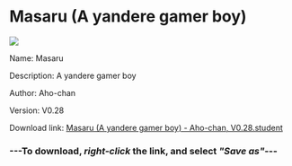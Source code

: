 # Masaru (A yandere gamer boy)

<img src = "https://raw.githubusercontent.com/Arbiter1223/Koukou-Gurashi-Custom-Students/master/Students/Files/Masaru%20(A%20yandere%20gamer%20boy).png">

Name: Masaru

Description: A yandere gamer boy

Author: Aho-chan

Version: V0.28

Download link: <a href="https://raw.githubusercontent.com/Arbiter1223/Koukou-Gurashi-Custom-Students/master/Students/Files/Masaru%20(A%20yandere%20gamer%20boy)%20-%20Aho-chan%2C%20V0.28.student">Masaru (A yandere gamer boy) - Aho-chan, V0.28.student</a>

### ---**To download, _right-click_ the link, and select _"Save as"_**---

